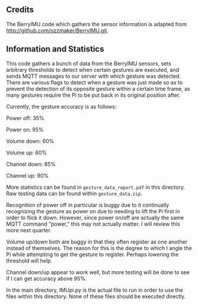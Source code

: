 ## Credits

The BerryIMU code which gathers the sensor information is adapted from http://github.com/ozzmaker/BerryIMU.git.

## Information and Statistics

This code gathers a bunch of data from the BerryIMU sensors, sets arbitrary thresholds to detect when certain gestures are executed, and sends MQTT messages to our server with which gesture was detected. There are various flags to detect when a gesture was just made so as to prevent the detection of its opposite gesture within a certain time frame, as many gestures require the Pi to be put back in its original position after. 

Currently, the gesture accuracy is as follows:

Power off: 35%

Power on: 95%

Volume down: 60%

Volume up: 60%

Channel down: 85%

Channel up: 90%

More statistics can be found in `gesture_data_report.pdf` in this directory. Raw testing data can be found within `gesture_data.zip`.

Recognition of power off in particular is buggy due to it continually recognizing the gesture as power on due to needing to lift the Pi first in order to flick it down. However, since power on/off are actually the same MQTT command "power," this may not actually matter. I will review this more next quarter.

Volume up/down both are buggy in that they often register as one another instead of themselves. The reason for this is the degree to which I angle the Pi while attempting to get the gesture to register. Perhaps lowering the threshold will help.

Channel down/up appear to work well, but more testing will be done to see if I can get accuracy above 95%.

In the main directory, IMUpi.py is the actual file to run in order to use the files within this directory. None of these files should be executed directly.

